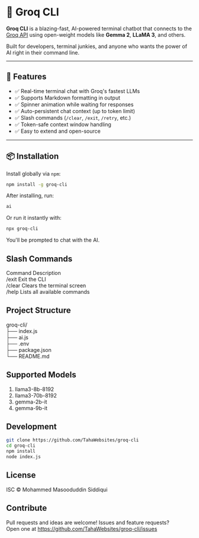 # 🧠 Groq CLI

**Groq CLI** is a blazing-fast, AI-powered terminal chatbot that connects to the [Groq API](https://console.groq.com/) using open-weight models like **Gemma 2**, **LLaMA 3**, and others.

Built for developers, terminal junkies, and anyone who wants the power of AI right in their command line.

---

## 🚀 Features

- ✅ Real-time terminal chat with Groq's fastest LLMs  
- ✅ Supports Markdown formatting in output  
- ✅ Spinner animation while waiting for responses  
- ✅ Auto-persistent chat context (up to token limit)  
- ✅ Slash commands (`/clear`, `/exit`, `/retry`, etc.)  
- ✅ Token-safe context window handling  
- ✅ Easy to extend and open-source  

---

## 📦 Installation

Install globally via `npm`:

```bash
npm install -g groq-cli
```

After installing, run:

```bash
ai
```

Or run it instantly with:

```bash
npx groq-cli
```

You'll be prompted to chat with the AI.

## Slash Commands
Command	Description  
/exit	Exit the CLI  
/clear	Clears the terminal screen  
/help	Lists all available commands 

## Project Structure

groq-cli/  
├── index.js        
├── ai.js            
├── .env            
├── package.json  
└── README.md  

## Supported Models
1. llama3-8b-8192
2. llama3-70b-8192
3. gemma-2b-it
4. gemma-9b-it

## Development

```bash
git clone https://github.com/TahaWebsites/groq-cli
cd groq-cli
npm install
node index.js
```

## License
ISC © Mohammed Masooduddin Siddiqui

## Contribute
Pull requests and ideas are welcome!
Issues and feature requests?  
 Open one at https://github.com/TahaWebsites/groq-cli/issues
